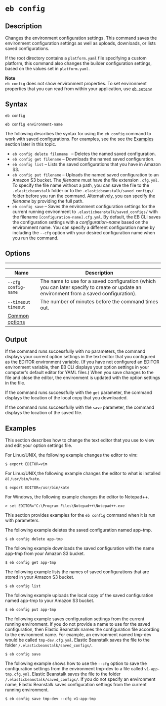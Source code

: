 # `eb config`<a name="eb3-config"></a>

## Description<a name="eb3-configdescription"></a>

Changes the environment configuration settings\. This command saves the environment configuration settings as well as uploads, downloads, or lists saved configurations\.

If the root directory contains a `platform.yaml` file specifying a custom platform, this command also changes the builder configuration settings, based on the values set in `platform.yaml`\.

**Note**  
`eb config` does not show environment properties\. To set environment properties that you can read from within your application, use [`eb setenv`](environment-configuration-methods-after.md#configuration-options-after-ebcli-ebsetenv)

## Syntax<a name="eb3-configsyntax"></a>

 `eb config` 

 `eb config environment-name` 

The following describes the syntax for using the `eb config` command to work with saved configurations\. For examples, see the see the [Examples](#eb3-configexample) section later in this topic\.
+ `eb config delete filename ` – Deletes the named saved configuration\.
+ `eb config get filename` – Downloads the named saved configuration\.
+ `eb config list` – Lists the saved configurations that you have in Amazon S3\.
+ `eb config put filename` – Uploads the named saved configuration to an Amazon S3 bucket\. The *filename* must have the file extension `.cfg.yml`\. To specify the file name without a path, you can save the file to the `.elasticbeanstalk` folder or to the `.elasticbeanstalk/saved_configs/` folder before you run the command\. Alternatively, you can specify the *filename* by providing the full path\.
+ `eb config save` – Saves the environment configuration settings for the current running environment to `.elasticbeanstalk/saved_configs/` with the filename `[configuration-name].cfg.yml`\. By default, the EB CLI saves the configuration settings with a *configuration\-name* based on the environment name\. You can specify a different configuration name by including the `--cfg` option with your desired configuration name when you run the command\.

## Options<a name="eb3-configoptions"></a>


****  

|  Name  |  Description  | 
| --- | --- | 
|  `--cfg config-name`  |  The name to use for a saved configuration \(which you can later specify to create or update an environment from a saved configuration\)\.  | 
|  `--timeout timeout`  |  The number of minutes before the command times out\.  | 
|  [Common options](eb3-cmd-options.md)  |  | 

## Output<a name="eb3-configoutput"></a>

If the command runs successfully with no parameters, the command displays your current option settings in the text editor that you configured as the EDITOR environment variable\. \(If you have not configured an EDITOR environment variable, then EB CLI displays your option settings in your computer's default editor for YAML files\.\) When you save changes to the file and close the editor, the environment is updated with the option settings in the file\.

If the command runs successfully with the `get` parameter, the command displays the location of the local copy that you downloaded\.

If the command runs successfully with the `save` parameter, the command displays the location of the saved file\.

## Examples<a name="eb3-configexample"></a>

This section describes how to change the text editor that you use to view and edit your option settings file\.

For Linux/UNIX, the following example changes the editor to vim:

```
$ export EDITOR=vim
```

For Linux/UNIX,the following example changes the editor to what is installed at `/usr/bin/kate`\.

```
$ export EDITOR=/usr/bin/kate
```

For Windows, the following example changes the editor to Notepad\+\+\.

```
> set EDITOR="C:\Program Files\Notepad++\Notepad++.exe
```

This section provides examples for the `eb config` command when it is run with parameters\.

The following example deletes the saved configuration named app\-tmp\.

```
$ eb config delete app-tmp
```

The following example downloads the saved configuration with the name app\-tmp from your Amazon S3 bucket\.

```
$ eb config get app-tmp
```

The following example lists the names of saved configurations that are stored in your Amazon S3 bucket\.

```
$ eb config list
```

The following example uploads the local copy of the saved configuration named app\-tmp to your Amazon S3 bucket\.

```
$ eb config put app-tmp
```

The following example saves configuration settings from the current running environment\. If you do not provide a name to use for the saved configuration, then Elastic Beanstalk names the configuration file according to the environment name\. For example, an environment named tmp\-dev would be called `tmp-dev.cfg.yml`\. Elastic Beanstalk saves the file to the folder `/.elasticbeanstalk/saved_configs/`\.

```
$ eb config save
```

The following example shows how to use the `--cfg` option to save the configuration settings from the environment tmp\-dev to a file called `v1-app-tmp.cfg.yml`\. Elastic Beanstalk saves the file to the folder `/.elasticbeanstalk/saved_configs/`\. If you do not specify an environment name, Elastic Beanstalk saves configuration settings from the current running environment\.

```
$ eb config save tmp-dev --cfg v1-app-tmp
```